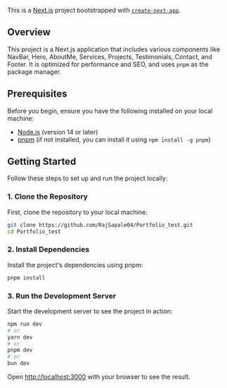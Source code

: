 This is a [Next.js](https://nextjs.org/) project bootstrapped with [`create-next-app`](https://github.com/vercel/next.js/tree/canary/packages/create-next-app).

## Overview

This project is a Next.js application that includes various components like NavBar, Hero, AboutMe, Services, Projects, Testimonials, Contact, and Footer. It is optimized for performance and SEO, and uses `pnpm` as the package manager.

## Prerequisites

Before you begin, ensure you have the following installed on your local machine:

- [Node.js](https://nodejs.org/) (version 14 or later)
- [pnpm](https://pnpm.io/) (if not installed, you can install it using `npm install -g pnpm`)


## Getting Started

Follow these steps to set up and run the project locally:

### 1. Clone the Repository

First, clone the repository to your local machine:

```bash
git clone https://github.com/RajSapale04/Portfolio_test.git
cd Portfolio_test
```
### 2. Install Dependencies
Install the project's dependencies using pnpm:
```bash
pnpm install
```
### 3. Run the Development Server
Start the development server to see the project in action:
```bash
npm run dev
# or
yarn dev
# or
pnpm dev
# or
bun dev
```

Open [http://localhost:3000](http://localhost:3000) with your browser to see the result.
